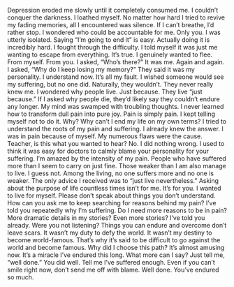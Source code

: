 Depression eroded me slowly until it completely consumed me.
I couldn’t conquer the darkness.
I loathed myself. No matter how hard I tried to revive my fading memories, all I encountered was silence.
If I can’t breathe, I’d rather stop.
I wondered who could be accountable for me.
Only you.
I was utterly isolated.
Saying “I’m going to end it” is easy.
Actually doing it is incredibly hard.
I fought through the difficulty.
I told myself it was just me wanting to escape from everything.
It’s true. I genuinely wanted to flee.
From myself.
From you.
I asked, “Who’s there?” It was me. Again and again.
I asked, “Why do I keep losing my memory?” They said it was my personality. I understand now. It’s all my fault.
I wished someone would see my suffering, but no one did. Naturally, they wouldn’t. They never really knew me.
I wondered why people live. Just because. They live “just because.”
If I asked why people die, they’d likely say they couldn’t endure any longer.
My mind was swamped with troubling thoughts. I never learned how to transform dull pain into pure joy.
Pain is simply pain.
I kept telling myself not to do it.
Why? Why can’t I end my life on my own terms?
I tried to understand the roots of my pain and suffering.
I already knew the answer. I was in pain because of myself. My numerous flaws were the cause.
Teacher, is this what you wanted to hear?
No. I did nothing wrong.
I used to think it was easy for doctors to calmly blame your personality for your suffering.
I’m amazed by the intensity of my pain. People who have suffered more than I seem to carry on just fine. Those weaker than I am also manage to live. I guess not. Among the living, no one suffers more and no one is weaker.
The only advice I received was to “just live nevertheless.”
Asking about the purpose of life countless times isn’t for me. It’s for you.
I wanted to live for myself.
Please don’t speak about things you don’t understand.
How can you ask me to keep searching for reasons behind my pain? I’ve told you repeatedly why I’m suffering. Do I need more reasons to be in pain? More dramatic details in my stories? Even more stories?
I’ve told you already. Were you not listening? Things you can endure and overcome don’t leave scars.
It wasn’t my duty to defy the world.
It wasn’t my destiny to become world-famous.
That’s why it’s said to be difficult to go against the world and become famous. Why did I choose this path? It’s almost amusing now.
It’s a miracle I’ve endured this long.
What more can I say? Just tell me, “well done.”
You did well. Tell me I’ve suffered enough.
Even if you can’t smile right now, don’t send me off with blame.
Well done.
You’ve endured so much.

